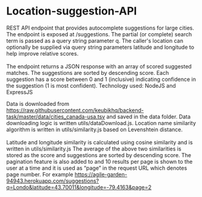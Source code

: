 # Location-suggestion-API

REST API endpoint that provides autocomplete suggestions for large cities.
The endpoint is exposed at /suggestions.
The partial (or complete) search term is passed as a query string parameter q.
The caller's location can optionally be supplied via query string parameters latitude and longitude to help improve relative scores.
</br>
</br>
The endpoint returns a JSON response with an array of scored suggested matches.
The suggestions are sorted by descending score.
Each suggestion has a score between 0 and 1 (inclusive) indicating confidence in the suggestion (1 is most confident).
Technology used: NodeJS and ExpressJS

Data is downloaded from https://raw.githubusercontent.com/keubikhq/backend-task/master/data/cities_canada-usa.tsv and saved in the data folder. Data downloading logic is written utils/dataDownload.js.
Location name similarity algorithm is written in utils/similarity.js based on Levenshtein distance. 
</br>
</br>
Latitude and longitude similarity is calculated using cosine similarity and is written in utils/similarity.js
The average of the above two similarities is stored as the score and suggestions are sorted by descending score. 
The pagination feature is also added to and 10 results per page is shown to the user at a time and it is used as “page” in the request URL which denotes page number. For example https://agile-garden-94943.herokuapp.com/suggestions?q=Londo&latitude=43.70011&longitude=-79.4163&page=2
